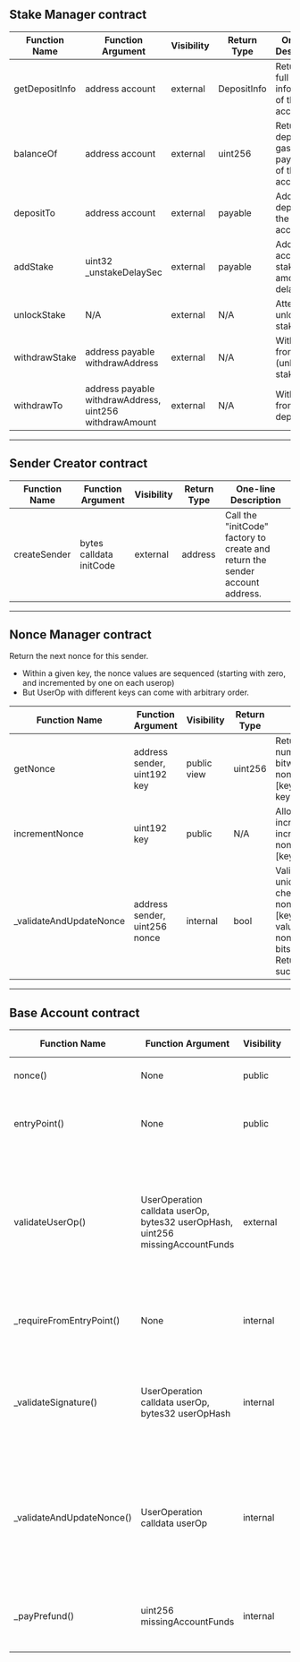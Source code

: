 ## Stake Manager contract

| Function Name | Function Argument | Visibility | Return Type | One Line Description |
|---------------|-------------------|------------|-------------|----------------------|
| getDepositInfo | address account | external | DepositInfo | Returns the full deposit information of the given account |
| balanceOf | address account | external | uint256 | Returns the deposit (for gas payment) of the account |
| depositTo | address account | external | payable | Adds to the deposit of the given account |
| addStake | uint32 _unstakeDelaySec | external | payable | Adds to the account's stake - amount and delay |
| unlockStake | N/A | external | N/A | Attempts to unlock the stake |
| withdrawStake | address payable withdrawAddress | external | N/A | Withdraws from the (unlocked) stake |
| withdrawTo | address payable withdrawAddress, uint256 withdrawAmount | external | N/A | Withdraws from the deposit |

----------------------------------
## Sender Creator contract

| Function Name | Function Argument | Visibility | Return Type | One-line Description |
|---------------|-------------------|------------|-------------|----------------------|
| createSender  | bytes calldata initCode | external | address | Call the "initCode" factory to create and return the sender account address. |

-------------------

## Nonce Manager contract

Return the next nonce for this sender.

* Within a given key, the nonce values are sequenced (starting with zero, and incremented by one on each userop)
* But UserOp with different keys can come with arbitrary order.

| Function Name         | Function Argument                | Visibility  | Return Type | One-line Working                                                                                                          |
|-----------------------|----------------------------------|-------------|-------------|---------------------------------------------------------------------------------------------------------------------------|
| getNonce              | address sender, uint192 key      | public view | uint256     | Returns the next valid sequence number for a given nonce key by bitwise ORing the value of nonceSequenceNumber[sender][key] with the left-shifted value of key by 64. |
| incrementNonce        | uint192 key                      | public      | N/A         | Allows an account to manually increment its own nonce by incrementing the value of nonceSequenceNumber[msg.sender][key] by 1. |
| _validateAndUpdateNonce | address sender, uint256 nonce   | internal    | bool        | Validates and updates nonce uniqueness for the given account by checking if nonceSequenceNumber[sender][key] incremented by 1 is equal to the value of seq, which is extracted from nonce by bitwise ANDing it with 64 bits and converting it to uint64. Returns true if validation is successful. |


---------------------------
## Base Account contract

| Function Name | Function Argument | Visibility | Return Type | Working |
|---------------|-------------------|------------|-------------|---------|
| nonce()       | None              | public     | uint256     | Returns the account nonce value. |
| entryPoint()  | None              | public     | IEntryPoint | Returns the current entryPoint used by this account. |
| validateUserOp() | UserOperation calldata userOp, bytes32 userOpHash, uint256 missingAccountFunds | external | uint256 | Validates user's signature and nonce, and updates the account state to prevent replay attacks. Also sends missing funds to the entrypoint. |
| _requireFromEntryPoint() | None | internal | None | Ensures that the request comes from the known entrypoint. |
| _validateSignature() | UserOperation calldata userOp, bytes32 userOpHash | internal | uint256 | Validates the signature of the userOp against the provided userOpHash and returns validation data. |
| _validateAndUpdateNonce() | UserOperation calldata userOp | internal | None | Validates that the current nonce matches the UserOperation nonce, and updates the account's state to prevent replay attacks. |
| _payPrefund() | uint256 missingAccountFunds | internal | None | Sends missing funds to the entrypoint (msg.sender) for the current transaction. |


